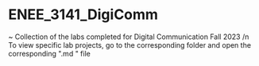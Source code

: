 # ENEE_3141_DigiComm
~ Collection of the labs completed for Digital Communication Fall 2023 /n
To view specific lab projects, go to the corresponding folder and open the corresponding ".md " file 
